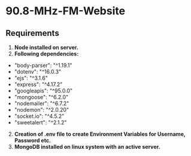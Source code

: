 # 90.8-MHz-FM-Website

## Requirements
1. **Node installed on server.**
1. **Following dependencies:**
- "body-parser": "^1.19.1"
- "dotenv": "^16.0.3"
- "ejs": "^3.1.6"
- "express": "^4.17.2"
- "googleapis": "^95.0.0"
- "mongoose": "^6.2.0"
- "nodemailer": "^6.7.2"
- "nodemon": "^2.0.20"
- "socket.io": "^4.5.2"
- "sweetalert": "^2.1.2"
2. **Creation of .env file to create Environment Variables for Username, Password etc.**
3. **MongoDB installed on linux system with an active server.**
